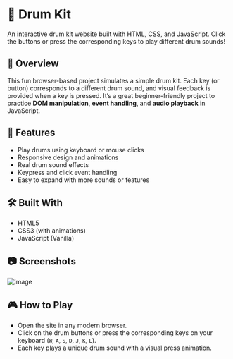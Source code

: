 # 🥁 Drum Kit

An interactive drum kit website built with HTML, CSS, and JavaScript. Click the buttons or press the corresponding keys to play different drum sounds!

## 🎯 Overview

This fun browser-based project simulates a simple drum kit. Each key (or button) corresponds to a different drum sound, and visual feedback is provided when a key is pressed. It’s a great beginner-friendly project to practice **DOM manipulation**, **event handling**, and **audio playback** in JavaScript.

## 🚀 Features

- Play drums using keyboard or mouse clicks
- Responsive design and animations
- Real drum sound effects
- Keypress and click event handling
- Easy to expand with more sounds or features

## 🛠️ Built With

- HTML5
- CSS3 (with animations)
- JavaScript (Vanilla)

## 📷 Screenshots

![image](https://github.com/user-attachments/assets/36588cf8-789c-43fd-8fe9-155ca5103312)


## 🎮 How to Play

- Open the site in any modern browser.
- Click on the drum buttons or press the corresponding keys on your keyboard (`W`, `A`, `S`, `D`, `J`, `K`, `L`).
- Each key plays a unique drum sound with a visual press animation.
